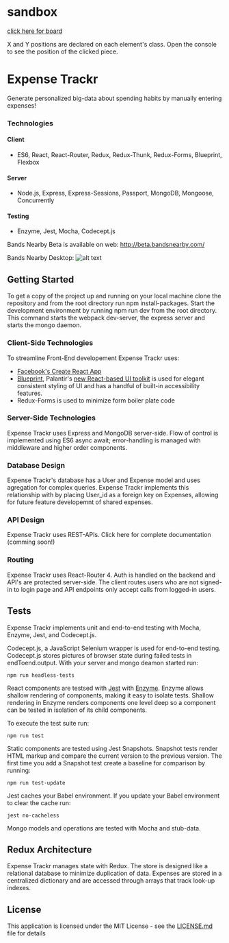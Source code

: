 # sandbox

[click here for board](https://jenjwong.github.io/sandbox/)

X and Y positions are declared on each element's class. Open the console to see the position of the clicked piece.



# Expense Trackr
Generate personalized big-data about spending habits by manually entering expenses!

### Technologies

#### Client
* ES6, React, React-Router, Redux, Redux-Thunk, Redux-Forms, Blueprint, Flexbox

#### Server
* Node.js, Express, Express-Sessions, Passport, MongoDB, Mongoose, Concurrently

#### Testing
* Enzyme, Jest, Mocha, Codecept.js

Bands Nearby Beta is available on web: http://beta.bandsnearby.com/

Bands Nearby Desktop:
![alt text](https://github.com/jenjwong/bands-nearby/blob/development/css/images/desktop.png "Bands Nearby Desktop")

## Getting Started

To get a copy of the project up and running on your local machine clone the repository and from the root directory run npm install-packages. Start the development environment by running npm run dev from the root directory. This command starts the webpack dev-server, the express server and starts the mongo daemon.

### Client-Side Technologies
To streamline Front-End developement Expense Trackr uses:

* [Facebook's Create React App](https://github.com/facebookincubator/create-react-app)
* [Blueprint](http://blueprintjs.com/), Palantir's [new React-based UI toolkit](https://medium.com/@palantir/scaling-product-design-with-blueprint-25492827bb4a) is used for elegant consistent styling of UI and has a handful of built-in accessibility features.
* Redux-Forms is used to minimize form boiler plate code

### Server-Side Technologies
Expense Trackr uses Express and MongoDB server-side.
Flow of control is implemented using ES6 async await; error-handling is managed with middleware and higher order components.

### Database Design
Expense Trackr's database has a User and Expense model and uses agregation for complex queries. Expense Trackr implements this relationship with by placing User_id as a foreign key on Expenses, allowing for future feature developemnt of shared expenses.

### API Design
Expense Trackr uses REST-APIs. Click here for complete documentation (comming soon!)

### Routing
Expense Trackr uses React-Router 4. Auth is handled on the backend and API's are protected server-side. The client routes users who are not signed-in to login page and API endpoints only accept calls from logged-in users.

## Tests

Expense Trackr implements unit and end-to-end testing with Mocha, Enzyme, Jest, and Codecept.js.

Codecept.js, a JavaScript Selenium wrapper is used for end-to-end testing. Codecept.js stores pictures of browser state during failed tests in endToend.output. With your server and mongo deamon started run:

```
npm run headless-tests
```

React components are testsed with [Jest](https://facebook.github.io/jest/) with [Enzyme](https://github.com/airbnb/enzyme). Enzyme allows shallow rendering of components, making it easy to isolate tests. Shallow rendering in Enzyme renders components one level deep so a component can be tested in isolation of its child components.

To execute the test suite run:
```
npm run test
```

Static components are tested using Jest Snapshots. Snapshot tests render HTML markup and compare the current version to the previous version. The first time you add a Snapshot test create a baseline for comparison by running:

```
npm run test-update
```

Jest caches your Babel environment. If you update your Babel environment to clear the cache run:

```
jest no-cacheless
```
Mongo models and operations are tested with Mocha and stub-data.

## Redux Architecture
Expense Trackr manages state with Redux. The store is designed like a relational database to minimize duplication of data. Expenses are stored in a centralized dictionary and are accessed through arrays that track look-up indexes.


## License

This application is licensed under the MIT License - see the [LICENSE.md](LICENSE.md) file for details

